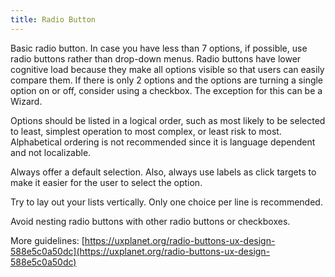```yaml
---
title: Radio Button
---
```


Basic radio button. In case you have less than 7 options, if possible, use radio buttons rather than drop-down menus. Radio buttons have lower cognitive load because they make all options visible so that users can easily compare them. If there is only 2 options and the options are turning a single option on or off, consider using a checkbox. The exception for this can be a Wizard.

Options should be listed in a logical order, such as most likely to be selected to least, simplest operation to most complex, or least risk to most. Alphabetical ordering is not recommended since it is language dependent and not localizable.

Always offer a default selection. Also, always use labels as click targets to make it easier for the user to select the option.

Try to lay out your lists vertically. Only one choice per line is recommended.

Avoid nesting radio buttons with other radio buttons or checkboxes.

More guidelines: [https://uxplanet.org/radio-buttons-ux-design-588e5c0a50dc](https://uxplanet.org/radio-buttons-ux-design-588e5c0a50dc)
